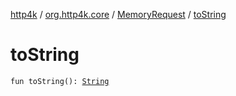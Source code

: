 [http4k](../../index.md) / [org.http4k.core](../index.md) / [MemoryRequest](index.md) / [toString](./to-string.md)

# toString

`fun toString(): `[`String`](https://kotlinlang.org/api/latest/jvm/stdlib/kotlin/-string/index.html)